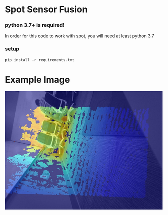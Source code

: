 # Spot Sensor Fusion

### python 3.7+ is required!
<p>In order for this code to work with spot, you will need at least python 3.7</p>


### setup
```
pip install -r requirements.txt

```


<h1>Example Image</h1>

<img src="frontleft.jpg"></img>
